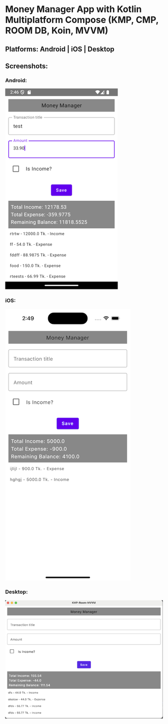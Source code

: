 # Money Manager App with Kotlin Multiplatform Compose (KMP, CMP, ROOM DB, Koin, MVVM)

## Platforms: Android | iOS | Desktop

## Screenshots:

### Android:
![Android_Screenshot](https://raw.githubusercontent.com/TouhidApps/MoneyManager-KMP-Room-Koin-MVVM/refs/heads/main/screenshots/ss_android.png)

### iOS:
![iOS_Screenshot](https://raw.githubusercontent.com/TouhidApps/MoneyManager-KMP-Room-Koin-MVVM/refs/heads/main/screenshots/ss_ios.png)

### Desktop:
![Desktop_Screenshot](https://raw.githubusercontent.com/TouhidApps/MoneyManager-KMP-Room-Koin-MVVM/refs/heads/main/screenshots/ss_desktop.png)

